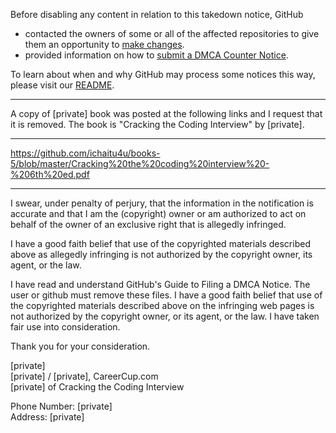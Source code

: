 Before disabling any content in relation to this takedown notice, GitHub
- contacted the owners of some or all of the affected repositories to give them an opportunity to [make changes](https://docs.github.com/en/github/site-policy/dmca-takedown-policy#a-how-does-this-actually-work).
- provided information on how to [submit a DMCA Counter Notice](https://docs.github.com/en/articles/guide-to-submitting-a-dmca-counter-notice).

To learn about when and why GitHub may process some notices this way, please visit our [README](https://github.com/github/dmca/blob/master/README.md#anatomy-of-a-takedown-notice).

---

A copy of [private] book was posted at the following links and I request that
it is removed. The book is "Cracking the Coding Interview" by [private].

---------

https://github.com/ichaitu4u/books-5/blob/master/Cracking%20the%20coding%20interview%20-%206th%20ed.pdf

---------

I swear, under penalty of perjury, that the information in the notification is accurate and that I am the (copyright) owner or am
authorized to act on behalf of the owner of an exclusive right that is
allegedly infringed.


I have a good faith belief that use of the copyrighted materials
described above as allegedly infringing is not authorized by the
copyright owner, its agent, or the law.

I have read and understand GitHub's Guide to Filing a DMCA Notice.
The user or github must remove these files.
I have a good faith belief that use of the copyrighted materials described above on the infringing web pages is not authorized by the copyright owner, or its agent, or the law. I have taken fair use into consideration.


Thank you for your consideration.

[private]  
[private] / [private], CareerCup.com  
[private] of Cracking the Coding Interview




Phone Number: [private]  
Address: [private]
